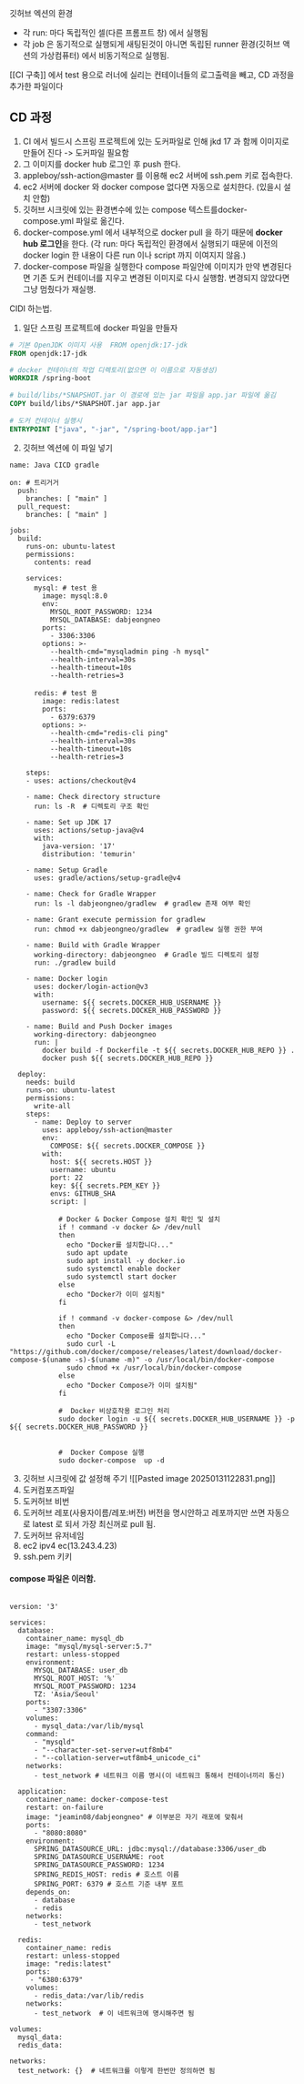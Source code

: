 깃허브 엑션의 환경
* 각 run: 마다 독립적인 셀(다른 프롬프트 창) 에서 실행됨
* 각 job 은 동기적으로 실행되게 새팅된것이 아니면 독립된 runner 환경(깃허브 액션의 가상컴퓨터) 에서 비동기적으로 실행됨.

[[CI 구축]] 에서 test 용으로 러너에 실리는 컨테이너들의 로그출력을 빼고, CD 과정을 추가한 파일이다

## CD 과정

1. CI 에서 빌드시 스프링 프로젝트에 있는 도커파일로 인해 jkd 17 과 함께 이미지로 만들어 진다 -> 도커파일 필요함
2. 그 이미지를 docker hub 로그인 후 push 한다.
3. appleboy/ssh-action@master 를 이용해 ec2 서버에 ssh.pem 키로 접속한다.
4. ec2 서버에 docker 와 docker compose 없다면 자동으로 설치한다. (있을시 설치 안함) 
5. 깃허브 시크릿에 있는 환경변수에 있는 compose 텍스트를docker-compose.yml 파일로 옮긴다.
6. docker-compose.yml 에서 내부적으로 docker pull 을 하기 때문에 **docker hub 로그인**을 한다. (각 run: 마다 독립적인 환경에서 실행되기 때문에 이전의 docker login 한 내용이 다른 run 이나 script 까지 이여지지 않음.)
7. docker-compose 파일을 실행한다 compose 파일안에 이미지가 만약 변경된다면 기존 도커 컨테이너를 지우고 변경된 이미지로 다시 실행함. 변경되지 않았다면 그냥 멈췄다가 재실행.



CIDI 하는법.

1. 일단 스프링 프로젝트에 docker 파일을 만들자 

```Dockerfile
# 기본 OpenJDK 이미지 사용  FROM openjdk:17-jdk    
FROM openjdk:17-jdk

# docker 컨테이너의 작업 디렉토리(없으면 이 이름으로 자동생성)  
WORKDIR /spring-boot  
  
# build/libs/*SNAPSHOT.jar 이 경로에 있는 jar 파일을 app.jar 파일에 옮김  
COPY build/libs/*SNAPSHOT.jar app.jar  
  
# 도커 컨테이너 실행시  
ENTRYPOINT ["java", "-jar", "/spring-boot/app.jar"]
```





2. 깃허브 엑션에 이 파일 넣기

```action
name: Java CICD gradle

on: # 트리거거
  push:
    branches: [ "main" ] 
  pull_request:
    branches: [ "main" ]

jobs:
  build:
    runs-on: ubuntu-latest
    permissions:
      contents: read

    services:
      mysql: # test 용
        image: mysql:8.0
        env:
          MYSQL_ROOT_PASSWORD: 1234 
          MYSQL_DATABASE: dabjeongneo
        ports:
          - 3306:3306
        options: >-
          --health-cmd="mysqladmin ping -h mysql"
          --health-interval=30s
          --health-timeout=10s
          --health-retries=3

      redis: # test 용
        image: redis:latest
        ports:
          - 6379:6379
        options: >-
          --health-cmd="redis-cli ping"
          --health-interval=30s
          --health-timeout=10s
          --health-retries=3

    steps:
    - uses: actions/checkout@v4

    - name: Check directory structure
      run: ls -R  # 디렉토리 구조 확인

    - name: Set up JDK 17
      uses: actions/setup-java@v4
      with:
        java-version: '17'
        distribution: 'temurin'

    - name: Setup Gradle
      uses: gradle/actions/setup-gradle@v4

    - name: Check for Gradle Wrapper
      run: ls -l dabjeongneo/gradlew  # gradlew 존재 여부 확인

    - name: Grant execute permission for gradlew
      run: chmod +x dabjeongneo/gradlew  # gradlew 실행 권한 부여

    - name: Build with Gradle Wrapper
      working-directory: dabjeongneo  # Gradle 빌드 디렉토리 설정
      run: ./gradlew build

    - name: Docker login
      uses: docker/login-action@v3 
      with: 
        username: ${{ secrets.DOCKER_HUB_USERNAME }} 
        password: ${{ secrets.DOCKER_HUB_PASSWORD }}

    - name: Build and Push Docker images
      working-directory: dabjeongneo
      run: |
        docker build -f Dockerfile -t ${{ secrets.DOCKER_HUB_REPO }} .
        docker push ${{ secrets.DOCKER_HUB_REPO }}

  deploy:
    needs: build
    runs-on: ubuntu-latest
    permissions: 
      write-all
    steps:
      - name: Deploy to server
        uses: appleboy/ssh-action@master
        env:
          COMPOSE: ${{ secrets.DOCKER_COMPOSE }} 
        with:
          host: ${{ secrets.HOST }}
          username: ubuntu
          port: 22
          key: ${{ secrets.PEM_KEY }}
          envs: GITHUB_SHA
          script: |
            
            # Docker & Docker Compose 설치 확인 및 설치
            if ! command -v docker &> /dev/null
            then
              echo "Docker를 설치합니다..."
              sudo apt update
              sudo apt install -y docker.io
              sudo systemctl enable docker
              sudo systemctl start docker
            else
              echo "Docker가 이미 설치됨"
            fi

            if ! command -v docker-compose &> /dev/null
            then
              echo "Docker Compose를 설치합니다..."
              sudo curl -L "https://github.com/docker/compose/releases/latest/download/docker-compose-$(uname -s)-$(uname -m)" -o /usr/local/bin/docker-compose
              sudo chmod +x /usr/local/bin/docker-compose
            else
              echo "Docker Compose가 이미 설치됨"
            fi

            #  Docker 비상호작용 로그인 처리
            sudo docker login -u ${{ secrets.DOCKER_HUB_USERNAME }} -p ${{ secrets.DOCKER_HUB_PASSWORD }}


            #  Docker Compose 실행
            sudo docker-compose  up -d

```




3. 깃허브 시크릿에 값 설정해 주기 
![[Pasted image 20250131122831.png]]
1. 도커컴포즈파일
2. 도커허브 비번
3. 도커허브 레포(사용자이름/레포:버전)
버전을 명시안하고 레포까지만 쓰면 자동으로 latest 로 되서 가장 최신꺼로 pull 됨.
4. 도커허브 유저네임
5. ec2 ipv4 ec(13.243.4.23)
6. ssh.pem 키키


#### compose 파일은 이러함.
```compose

version: '3'

services:
  database:
    container_name: mysql_db
    image: "mysql/mysql-server:5.7"
    restart: unless-stopped
    environment:
      MYSQL_DATABASE: user_db
      MYSQL_ROOT_HOST: '%'
      MYSQL_ROOT_PASSWORD: 1234
      TZ: 'Asia/Seoul'
    ports:
      - "3307:3306"
    volumes:
      - mysql_data:/var/lib/mysql
    command:
      - "mysqld"
      - "--character-set-server=utf8mb4"
      - "--collation-server=utf8mb4_unicode_ci"
    networks:
      - test_network # 네트워크 이름 명시(이 네트워크 통해서 컨테이너끼리 통신)

  application:
    container_name: docker-compose-test
    restart: on-failure
    image: "jeamin08/dabjeongneo" # 이부분은 자기 래포에 맞춰서
    ports:
      - "8080:8080"
    environment:
      SPRING_DATASOURCE_URL: jdbc:mysql://database:3306/user_db 
      SPRING_DATASOURCE_USERNAME: root
      SPRING_DATASOURCE_PASSWORD: 1234
      SPRING_REDIS_HOST: redis # 호스트 이름
      SPRING_PORT: 6379 # 호스트 기준 내부 포트
    depends_on:
      - database
      - redis
    networks:
      - test_network

  redis:
    container_name: redis
    restart: unless-stopped
    image: "redis:latest"
    ports: 
     - "6380:6379"
    volumes:
      - redis_data:/var/lib/redis
    networks:
      - test_network  # 이 네트워크에 명시해주면 됨

volumes:
  mysql_data:
  redis_data:

networks:
  test_network: {}  # 네트워크를 이렇게 한번만 정의하면 됨
```


